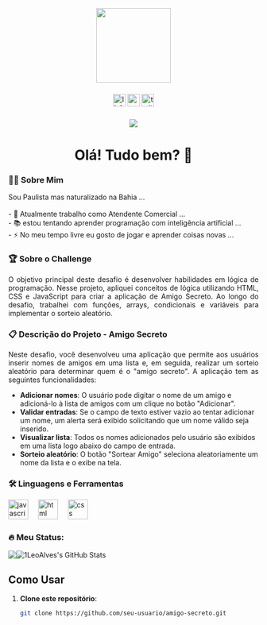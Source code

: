 <div align="center">
  <img height="150" src="https://avatars.githubusercontent.com/u/89089486?v=4&size=64"  />
</div>

###

<div align="center">
  <img src="https://img.shields.io/static/v1?message=LinkedIn&logo=linkedin&label=&color=0077B5&logoColor=white&labelColor=&style=for-the-badge" height="25" alt="linkedin logo"  />
  <img src="https://img.shields.io/static/v1?message=Youtube&logo=youtube&label=&color=FF0000&logoColor=white&labelColor=&style=for-the-badge" height="25" alt="youtube logo"  />
  <img src="https://img.shields.io/static/v1?message=Twitter&logo=twitter&label=&color=1DA1F2&logoColor=white&labelColor=&style=for-the-badge" height="25" alt="twitter logo"  />
</div>

###

<div align="center">
  <img src="https://visitor-badge.laobi.icu/badge?page_id=maurodesouza.maurodesouza&"  />
</div>

###

<h1 align="center">Olá! Tudo bem? 👋</h1>

###

<h3 align="left">👩‍💻  Sobre Mim</h3>

<p align="left">
  Sou Paulista mas naturalizado na Bahia ...<br><br>
  - 🔭 Atualmente trabalho como Atendente Comercial ...<br>
  - 📚 estou tentando aprender programação com inteligência artificial ...<br>
  - ⚡ No meu tempo livre eu gosto de jogar e aprender coisas novas ...
</p>

###

<h3 align="left">🏆  Sobre o Challenge</h3>

<p align="justify"> 
  O objetivo principal deste desafio é desenvolver habilidades em lógica de programação. 
  Nesse projeto, apliquei conceitos de lógica utilizando HTML, CSS e JavaScript para criar a aplicação de Amigo Secreto.
  Ao longo do desafio, trabalhei com funções, arrays, condicionais e variáveis para implementar o sorteio aleatório.
</p>

###

<h3 align="left">📋 Descrição do Projeto - Amigo Secreto</h3>

<p align="justify"> 
  Neste desafio, você desenvolveu uma aplicação que permite aos usuários inserir nomes de amigos em uma lista e, em seguida, realizar um sorteio aleatório para determinar quem é o "amigo secreto".
  A aplicação tem as seguintes funcionalidades:
</p>

- **Adicionar nomes**: O usuário pode digitar o nome de um amigo e adicioná-lo à lista de amigos com um clique no botão "Adicionar".
- **Validar entradas**: Se o campo de texto estiver vazio ao tentar adicionar um nome, um alerta será exibido solicitando que um nome válido seja inserido.
- **Visualizar lista**: Todos os nomes adicionados pelo usuário são exibidos em uma lista logo abaixo do campo de entrada.
- **Sorteio aleatório**: O botão "Sortear Amigo" seleciona aleatoriamente um nome da lista e o exibe na tela.

###

<h3 align="left">🛠 Linguagens e Ferramentas</h3>

<div align="left">
  <img src="https://upload.wikimedia.org/wikipedia/commons/thumb/9/99/Unofficial_JavaScript_logo_2.svg/1024px-Unofficial_JavaScript_logo_2.svg.png" height="40" alt="javascript logo"  />
  <img width="12" />
  <img src="https://upload.wikimedia.org/wikipedia/commons/thumb/6/61/HTML5_logo_and_wordmark.svg/1024px-HTML5_logo_and_wordmark.svg.png" height="40" alt="html logo"  />
  <img width="12" />
  <img src="https://upload.wikimedia.org/wikipedia/commons/thumb/d/d5/CSS3_logo_and_wordmark.svg/800px-CSS3_logo_and_wordmark.svg.png" height="40" alt="css logo"  />
  <img width="12" />
</div>

###

<h3 align="left">🔥   Meu Status:</h3>

<div align="center" style="display: flex">
  <img src="https://github-readme-stats.vercel.app/api/top-langs/?username=1LeoAlves&theme=highcontrast&show_icons=true&hide_border=true&layout=compact"/>
  <img src="https://github-readme-stats.vercel.app/api?username=1LeoAlves&theme=highcontrast&show_icons=true&hide_border=true&count_private=true" alt="1LeoAlves's GitHub Stats"/>
</div>

### 

## Como Usar

1. **Clone este repositório**:

   ```bash
   git clone https://github.com/seu-usuario/amigo-secreto.git
